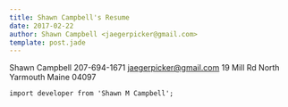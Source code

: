 ```yaml
---
title: Shawn Campbell's Resume
date: 2017-02-22
author: Shawn Campbell <jaegerpicker@gmail.com>
template: post.jade
---
```


Shawn Campbell
207-694-1671
jaegerpicker@gmail.com
19 Mill Rd
North Yarmouth Maine 04097


```
import developer from 'Shawn M Campbell';
```